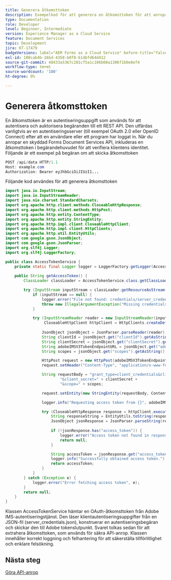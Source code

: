 ```yaml
---
title: Generera åtkomsttoken
description: Exempelkod för att generera en åtkomsttoken för att anropa Forms Document Services API
type: Documentation
role: Developer
level: Beginner, Intermediate
version: Experience Manager as a Cloud Service
feature: Document Services
topic: Development
jira: KT-17479
badgeVersions: label="AEM Forms as a Cloud Service" before-title="false"
exl-id: 100cab4b-16bd-4358-b0f0-61dbfd64d412
source-git-commit: 48433a5367c281cf5a1c106b08a1306f1b0e8ef4
workflow-type: tm+mt
source-wordcount: '180'
ht-degree: 0%

---
```


# Generera åtkomsttoken

En åtkomsttoken är en autentiseringsuppgift som används för att autentisera och auktorisera begäranden till ett REST API. Den utfärdas vanligtvis av en autentiseringsserver (till exempel OAuth 2.0 eller OpenID Connect) efter att en användare eller ett program har loggat in. När du anropar en skyddad Forms Document Services API, inkluderas en åtkomsttoken i begärandehuvudet för att verifiera klientens identitet.
Följande är ett exempel på begäran om att skicka åtkomsttoken

```java
POST /api/data HTTP/1.1
Host: example.com
Authorization: Bearer eyJhbGciOiJIUzI1...
```

Följande kod användes för att generera åtkomsttoken

```java
import java.io.InputStream;
import java.io.InputStreamReader;
import java.nio.charset.StandardCharsets;
import org.apache.http.client.methods.CloseableHttpResponse;
import org.apache.http.client.methods.HttpPost;
import org.apache.http.entity.ContentType;
import org.apache.http.entity.StringEntity;
import org.apache.http.impl.client.CloseableHttpClient;
import org.apache.http.impl.client.HttpClients;
import org.apache.http.util.EntityUtils;
import com.google.gson.JsonObject;
import com.google.gson.JsonParser;
import org.slf4j.Logger;
import org.slf4j.LoggerFactory;

public class AccessTokenService {
    private static final Logger logger = LoggerFactory.getLogger(AccessTokenService.class);
    
    public String getAccessToken() {
        ClassLoader classLoader = AccessTokenService.class.getClassLoader();

        try (InputStream inputStream = classLoader.getResourceAsStream("credentials/server_credentials.json")) {
            if (inputStream == null) {
                logger.error("File not found: credentials/server_credentials.json");
                throw new IllegalArgumentException("Missing credentials file");
            }

            try (InputStreamReader reader = new InputStreamReader(inputStream, StandardCharsets.UTF_8);
                 CloseableHttpClient httpClient = HttpClients.createDefault()) {
                 
                JsonObject jsonObject = JsonParser.parseReader(reader).getAsJsonObject();
                String clientId = jsonObject.get("clientId").getAsString();
                String clientSecret = jsonObject.get("clientSecret").getAsString();
                String adobeIMSV3TokenEndpointURL = jsonObject.get("adobeIMSV3TokenEndpointURL").getAsString();
                String scopes = jsonObject.get("scopes").getAsString();

                HttpPost request = new HttpPost(adobeIMSV3TokenEndpointURL);
                request.setHeader("Content-Type", "application/x-www-form-urlencoded");

                String requestBody = "grant_type=client_credentials&client_id=" + clientId +
                        "&client_secret=" + clientSecret +
                        "&scope=" + scopes;

                request.setEntity(new StringEntity(requestBody, ContentType.APPLICATION_FORM_URLENCODED));

                logger.info("Requesting access token from {}", adobeIMSV3TokenEndpointURL);

                try (CloseableHttpResponse response = httpClient.execute(request)) {
                    String responseString = EntityUtils.toString(response.getEntity());
                    JsonObject jsonResponse = JsonParser.parseString(responseString).getAsJsonObject();
                    
                    if (!jsonResponse.has("access_token")) {
                        logger.error("Access token not found in response: {}", responseString);
                        return null;
                    }

                    String accessToken = jsonResponse.get("access_token").getAsString();
                    logger.info("Successfully obtained access token.");
                    return accessToken;
                }
            }
        } catch (Exception e) {
            logger.error("Error fetching access token", e);
        }
        return null;
    }
}
```

Klassen AccessTokenService hämtar en OAuth-åtkomsttoken från Adobe IMS-autentiseringstjänst. Den läser klientautentiseringsuppgifter från en JSON-fil (server_credentials.json), konstruerar en autentiseringsbegäran och skickar den till Adobe tokenslutpunkt. Svaret tolkas sedan för att extrahera åtkomsttoken, som används för säkra API-anrop. Klassen innehåller korrekt loggning och felhantering för att säkerställa tillförlitlighet och enklare felsökning.

## Nästa steg

[Göra API-anrop](./make-api-calls.md)
